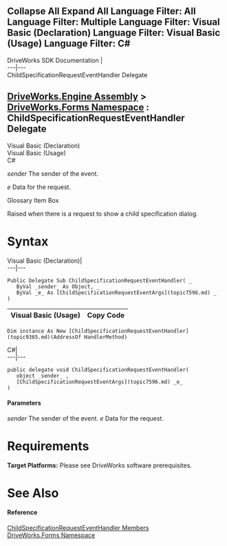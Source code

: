 Collapse All Expand All Language Filter: All  Language Filter: Multiple  Language Filter: Visual Basic (Declaration) Language Filter: Visual Basic (Usage) Language Filter: C#  
---  
DriveWorks SDK Documentation  |   
---|---  
ChildSpecificationRequestEventHandler Delegate   
  
[DriveWorks.Engine Assembly](topic2156.md) > [DriveWorks.Forms Namespace](topic7266.md) : ChildSpecificationRequestEventHandler Delegate  
---  
  
Visual Basic (Declaration)    
Visual Basic (Usage)    
C# 

_sender_
    The sender of the event.

_e_
    Data for the request.

Glossary Item Box

Raised when there is a request to show a child specification dialog. 

# Syntax

Visual Basic (Declaration)|   
---|---  
      
    
    Public Delegate Sub ChildSpecificationRequestEventHandler( _
       ByVal _sender_ As Object, _
       ByVal _e_ As [ChildSpecificationRequestEventArgs](topic7596.md) _
    )   
  
Visual Basic (Usage)| Copy Code  
---|---  
      
    
    Dim instance As New [ChildSpecificationRequestEventHandler](topic9365.md)(AddressOf HandlerMethod)  
  
C#|   
---|---  
      
    
    public delegate void ChildSpecificationRequestEventHandler( 
       object _sender_ ,
       [ChildSpecificationRequestEventArgs](topic7596.md) _e_
    )  
  
#### Parameters

 _sender_
    The sender of the event.
_e_
    Data for the request.

# Requirements

**Target Platforms:** Please see DriveWorks software prerequisites.

# See Also

#### Reference

[ChildSpecificationRequestEventHandler Members](topic9365.md)   
[DriveWorks.Forms Namespace](topic7266.md)


